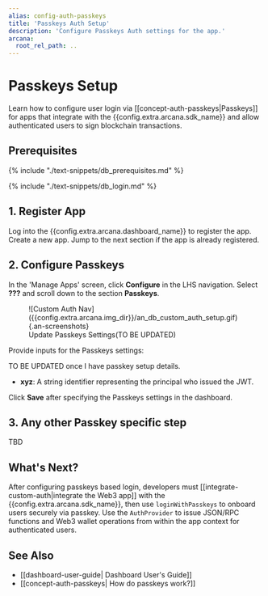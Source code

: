 ```yaml
---
alias: config-auth-passkeys
title: 'Passkeys Auth Setup'
description: 'Configure Passkeys Auth settings for the app.'
arcana:
  root_rel_path: ..
---
```


# Passkeys Setup

Learn how to configure user login via [[concept-auth-passkeys|Passkeys]] for apps that integrate with the {{config.extra.arcana.sdk_name}} and allow authenticated users to sign blockchain transactions.

## Prerequisites

{% include "./text-snippets/db_prerequisites.md" %}

{% include "./text-snippets/db_login.md" %}

## 1. Register App

Log into the {{config.extra.arcana.dashboard_name}} to register the app. Create a new app. Jump to the next section if the app is already registered.

## 2. Configure Passkeys

In the 'Manage Apps' screen, click **Configure** in the LHS navigation. Select **???** and scroll down to the section **Passkeys**.

<figure markdown="span">
  ![Custom Auth Nav]({{config.extra.arcana.img_dir}}/an_db_custom_auth_setup.gif){.an-screenshots}
  <figcaption>Update Passkeys Settings(TO BE UPDATED)</figcaption>
</figure>

Provide inputs for the Passkeys settings:

TO BE UPDATED once I have passkey setup details.


* **xyz**: A string identifier representing the principal who issued the JWT.


Click **Save** after specifying the Passkeys settings in the dashboard. 

## 3. Any other Passkey specific step

TBD

## What's Next?

After configuring passkeys based login, developers must [[integrate-custom-auth|integrate the Web3 app]] with the {{config.extra.arcana.sdk_name}}, then use `loginWithPasskeys` to onboard users securely via passkey. Use the `AuthProvider` to issue JSON/RPC functions and Web3 wallet operations from within the app context for authenticated users.

## See Also

* [[dashboard-user-guide| Dashboard User's Guide]]
* [[concept-auth-passkeys| How do passkeys work?]]